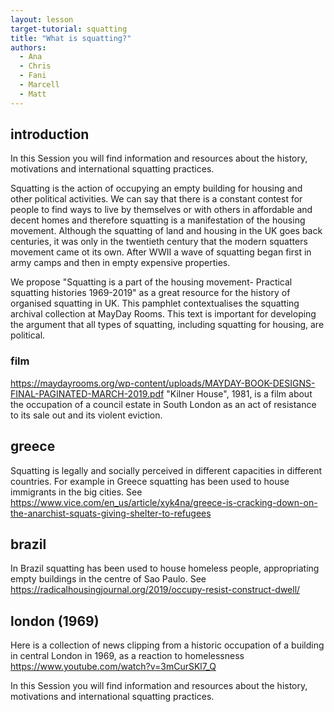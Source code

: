 ```yaml
---
layout: lesson
target-tutorial: squatting
title: "What is squatting?"
authors:
  - Ana
  - Chris
  - Fani
  - Marcell
  - Matt
---
```


## introduction

In this Session you will find information and resources about the history, motivations and international squatting practices. 

Squatting is the action of occupying an empty building for housing and other political activities. We can say that there is a constant contest for people to find ways to live by themselves or with others in affordable and decent homes and therefore squatting is a manifestation of the housing movement. Although the squatting of land and housing in the UK goes back centuries, it was only in the twentieth century that the modern squatters movement came ot its own. After WWII a wave of squatting began first in army camps and then in empty expensive properties.

We propose "Squatting is a part of the housing movement- Practical squatting histories 1969-2019" as a great resource for the history of organised squatting in UK. This pamphlet contextualises the squatting archival collection at MayDay Rooms. This text is important for developing the argument that all types of squatting, including squatting for housing, are political. 

### film

https://maydayrooms.org/wp-content/uploads/MAYDAY-BOOK-DESIGNS-FINAL-PAGINATED-MARCH-2019.pdf
"Kilner House", 1981, is a film about the occupation of a council estate in South London as an act of resistance to its sale out and its violent eviction. 

## greece
Squatting is legally and socially perceived in different capacities in different countries. For example in Greece squatting has been used to house immigrants in the big cities. See https://www.vice.com/en_us/article/xyk4na/greece-is-cracking-down-on-the-anarchist-squats-giving-shelter-to-refugees 

## brazil

In Brazil squatting has been used to house homeless people, appropriating empty buildings in the centre of Sao Paulo. See https://radicalhousingjournal.org/2019/occupy-resist-construct-dwell/

## london (1969)

Here is a collection of news clipping from a historic occupation of a building in central London in 1969, as a reaction to homelessness https://www.youtube.com/watch?v=3mCurSKl7_Q

In this Session you will find information and resources about the history, motivations and international squatting practices. 

